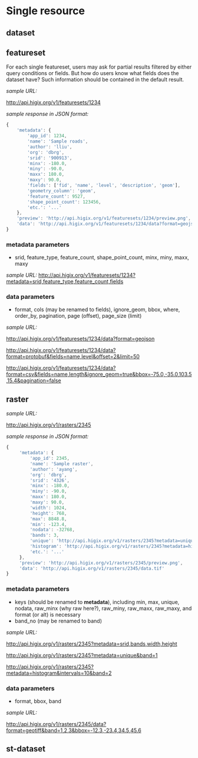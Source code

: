 # Single resource

## dataset
    
## featureset

For each single featureset, users may ask for partial results filtered by either query conditions or fields. But how do users know what fields does the dataset have? Such information should be contained in the default result.

_sample URL:_

http://api.higix.org/v1/featuresets/1234
	
_sample response in JSON format:_
    		    
```javascript
{
    'metadata': {
        'app_id': 1234,
        'name': 'Sample roads',
        'author': 'lliu',
        'org': 'dbrg',
        'srid': '900913',
        'minx': -180.0,
        'miny': -90.0,
        'maxx': 180.0,
        'maxy': 90.0,
        'fields': ['fid', 'name', 'level', 'description', 'geom'],
        'geometry_column': 'geom',
        'feature_count': 9527,
		'shape_point_count': 123456,
        'etc.': '...'
    },
    'preview': 'http://api.higix.org/v1/featuresets/1234/preview.png',
    'data': 'http://api.higix.org/v1/featuresets/1234/data?format=geojson'
}
```

### metadata parameters

* srid, feature_type, feature_count, shape_point_count, minx, miny, maxx, maxy

_sample URL:_
http://api.higix.org/v1/featuresets/1234?metadata=srid,feature_type,feature_count,fields

### data parameters

* format, cols (may be renamed to fields), ignore_geom, bbox, where, order_by, pagination, page (offset), page_size (limit)

_sample URL:_

http://api.higix.org/v1/featuresets/1234/data?format=geojson

http://api.higix.org/v1/featuresets/1234/data?format=protobuf&fields=name,level&offset=2&limit=50

http://api.higix.org/v1/featuresets/1234/data?format=csv&fields=name,length&ignore_geom=true&bbox=-75.0,-35.0,103.5,15.4&pagination=false

## raster

_sample URL:_

http://api.higix.org/v1/rasters/2345

_sample response in JSON format:_

```javascript
{
     'metadata': {
         'app_id': 2345,
         'name': 'Sample raster',
         'author': 'ayang',
         'org': 'dbrg',
         'srid': '4326',
         'minx': -180.0,
         'miny': -90.0,
         'maxx': 180.0,
         'maxy': 90.0,
         'width': 1024,
         'height': 768,
         'max': 8848.8,
         'min': -123.4,
         'nodata': -32768,
         'bands': 3,
         'unique': 'http://api.higix.org/v1/rasters/2345?metadata=unique_values',
         'histogram': 'http://api.higix.org/v1/rasters/2345?metadata=histogram',
         'etc.': '...'
     },
     'preview': 'http://api.higix.org/v1/rasters/2345/preview.png',
     'data': 'http://api.higix.org/v1/rasters/2345/data.tif'
}
```

### metadata parameters

* keys (should be renamed to **metadata**), including min, max, unique, nodata, raw_minx (why raw here?), raw_miny, raw_maxx, raw_maxy, and format (or alt) is necessary
* band_no (may be renamed to band)

_sample URL:_

http://api.higix.org/v1/rasters/2345?metadata=srid,bands,width,height

http://api.higix.org/v1/rasters/2345?metadata=unique&band=1

http://api.higix.org/v1/rasters/2345?metadata=histogram&intervals=10&band=2

### data parameters

* format, bbox, band

_sample URL:_

http://api.higix.org/v1/rasters/2345/data?format=geotiff&band=1,2,3&bbox=-12.3,-23.4,34.5,45.6
 
## st-dataset

